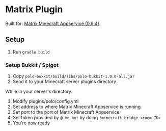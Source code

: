 # Matrix Plugin
Built for: [Matrix Minecraft Appservice (0.9.4)](https://github.com/dhghf/matrix-appservice-minecraft)

## Setup
 1. Run `gradle build`

### Setup Bukkit / Spigot
 1. Copy `polo-bukkit/build/libs/polo-bukkit-1.0.0-all.jar`
 2. Send it to your Minecraft server plugins directory

While in your server's directory:
 1. Modify plugins/polo/config.yml
 2. Set address to where Matrix Minecraft Appservice is running
 3. Set port to the port of Matrix Minecraft Appservice
 4. Set token provided by `@_mc_bot` by doing 
 `!minecraft bridge <room ID>`
 5. You're now ready

